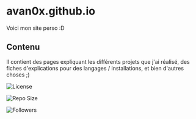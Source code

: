 # avan0x.github.io

Voici mon site perso :D

## Contenu
Il contient des pages expliquant les différents projets que j'ai réalisé, des fiches d'explications pour des langages / installations, et bien d'autres choses ;)

![License](https://img.shields.io/github/license/avan0x/avan0x.github.io?logo=github)

![Repo Size](https://img.shields.io/github/repo-size/avan0x/avan0x.github.io?logo=github)

![Followers](https://img.shields.io/github/followers/avan0x?style=social)
